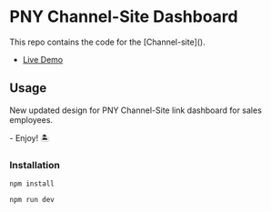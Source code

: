 # PNY Channel-Site Dashboard

<p>This repo contains the code for the [Channel-site]().</p>

- [Live Demo]()

## Usage

<p>New updated design for PNY Channel-Site link dashboard for sales employees.</p>
<p>- Enjoy! 🏝️</p>

### Installation

```
npm install
```

```
npm run dev
```

